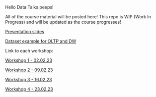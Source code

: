 Hello Data Talks peeps!

All of the course material will be posted here! This repo is WIP (Work In Progress) and will be updated as the course progresses!

[Presentation slides](https://docs.google.com/presentation/d/14xoWjsRJLO8B04qzxm4xvdpIrpLY8U5u4LyHlKto-zw/edit?usp=sharing)

[Dataset example for OLTP and DW](https://learn.microsoft.com/en-us/sql/samples/adventureworks-install-configure?view=sql-server-ver16&tabs=ssms)


Link to each workshop:

[Workshop 1 - 02.02.23](/workshop1.md)

[Workshop 2 - 09.02.23](/workshop2.md)
 
[Workshop 3 - 16.02.23](/workshop3.md)

[Workshop 4 - 23.02.23](/workshop4.md)
